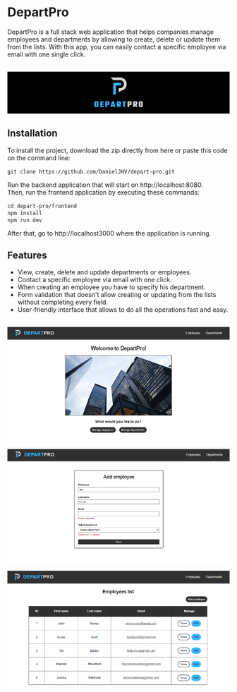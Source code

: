 # DepartPro

DepartPro is a full stack web application that helps companies manage employees and departments by allowing to create, delete or update them from the lists. With this app, you can easily contact a specific employee via email with one single click.
</br></br>

<p align="center">
    <img src="frontend/src/assets/readme-logo.png" />
</p>

## Installation

To install the project, download the zip directly from here or paste this code on the command line:

```
git clone https://github.com/DanielJHV/depart-pro.git
```

Run the backend application that will start on http://localhost:8080.</br>
Then, run the frontend application by executing these commands:

```
cd depart-pro/frontend
npm install
npm run dev
```

After that, go to http://localhost3000 where the application is running.

## Features

- View, create, delete and update departments or employees.
- Contact a specific employee via email with one click.
- When creating an employee you have to specify his department.
- Form validation that doesn't allow creating or updating from the lists without completing every field.
- User-friendly interface that allows to do all the operations fast and easy.
  </br></br>

<p align="center">
    <img src="frontend/src/assets/readme-img-1.png" />
</p>

<p align="center">
    <img src="frontend/src/assets/readme-img-2.png" />
</p>

<p align="center">
    <img src="frontend/src/assets/readme-img-3.png" />
</p>
